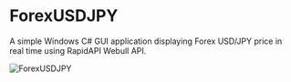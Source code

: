 # ForexUSDJPY
A simple Windows C# GUI application displaying Forex USD/JPY price  in real time using RapidAPI Webull API.

![ForexUSDJPY](https://user-images.githubusercontent.com/53839640/208656194-db2861a3-4e2e-40eb-8f75-ba5f33419284.PNG)

